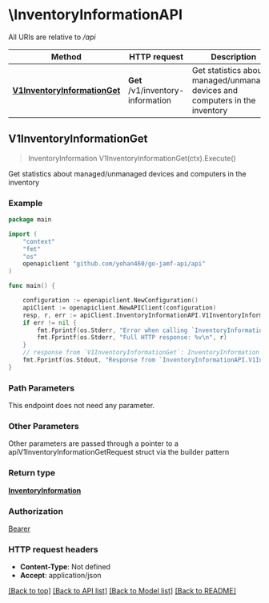 # \InventoryInformationAPI

All URIs are relative to */api*

Method | HTTP request | Description
------------- | ------------- | -------------
[**V1InventoryInformationGet**](InventoryInformationAPI.md#V1InventoryInformationGet) | **Get** /v1/inventory-information | Get statistics about managed/unmanaged devices and computers in the inventory 



## V1InventoryInformationGet

> InventoryInformation V1InventoryInformationGet(ctx).Execute()

Get statistics about managed/unmanaged devices and computers in the inventory 



### Example

```go
package main

import (
	"context"
	"fmt"
	"os"
	openapiclient "github.com/yohan460/go-jamf-api/api"
)

func main() {

	configuration := openapiclient.NewConfiguration()
	apiClient := openapiclient.NewAPIClient(configuration)
	resp, r, err := apiClient.InventoryInformationAPI.V1InventoryInformationGet(context.Background()).Execute()
	if err != nil {
		fmt.Fprintf(os.Stderr, "Error when calling `InventoryInformationAPI.V1InventoryInformationGet``: %v\n", err)
		fmt.Fprintf(os.Stderr, "Full HTTP response: %v\n", r)
	}
	// response from `V1InventoryInformationGet`: InventoryInformation
	fmt.Fprintf(os.Stdout, "Response from `InventoryInformationAPI.V1InventoryInformationGet`: %v\n", resp)
}
```

### Path Parameters

This endpoint does not need any parameter.

### Other Parameters

Other parameters are passed through a pointer to a apiV1InventoryInformationGetRequest struct via the builder pattern


### Return type

[**InventoryInformation**](InventoryInformation.md)

### Authorization

[Bearer](../README.md#Bearer)

### HTTP request headers

- **Content-Type**: Not defined
- **Accept**: application/json

[[Back to top]](#) [[Back to API list]](../README.md#documentation-for-api-endpoints)
[[Back to Model list]](../README.md#documentation-for-models)
[[Back to README]](../README.md)

